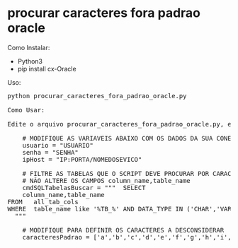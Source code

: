 # procurar caracteres fora padrao oracle 

Como Instalar:

- Python3
- pip install cx-Oracle

Uso: 

<pre>
python procurar_caracteres_fora_padrao_oracle.py

Como Usar:

Edite o arquivo procurar_caracteres_fora_padrao_oracle.py, e modifique as linhas abaixo dentro do arquivo:

    # MODIFIQUE AS VARIAVEIS ABAIXO COM OS DADOS DA SUA CONEXÃO
    usuario = "USUARIO"
    senha = "SENHA"
    ipHost = "IP:PORTA/NOMEDOSEVICO"

    # FILTRE AS TABELAS QUE O SCRIPT DEVE PROCURAR POR CARACTERES FORA DO PADRAO, 
    # NÃO ALTERE OS CAMPOS column_name,table_name
    cmdSQLTabelasBuscar = """  SELECT 
    column_name,table_name
FROM   all_tab_cols
WHERE  table_name like '%TB_%' AND DATA_TYPE IN ('CHAR','VARCHAR','VARCHAR2') ORDER BY TABLE_NAME
  """

    # MODIFIQUE PARA DEFINIR OS CARACTERES A DESCONSIDERAR
    caracteresPadrao = ['a','b','c','d','e','f','g','h','i','j','k','l','m','n','o','p','q','r','s','t','u','v','x','w','y','z','A','B','C','D','E','F','G','H','I','J','K','L','M','N','O','P','Q','R','S','T','U','V','X','W','Y','Z','0','1','2','3','4','5','6','7','8','9',' ',',','.',':','/','-','_','(',';','\\',')']
    

</pre>

